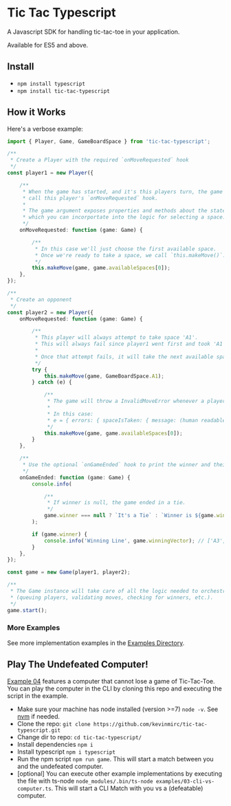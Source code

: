# Tic Tac Typescript
A Javascript SDK for handling tic-tac-toe in your application.

Available for ES5 and above.

## Install
- `npm install typescript`
- `npm install tic-tac-typescript`

## How it Works

Here's a verbose example:

```ts
import { Player, Game, GameBoardSpace } from 'tic-tac-typescript';

/**
 * Create a Player with the required `onMoveRequested` hook
 */
const player1 = new Player({

    /**
     * When the game has started, and it's this players turn, the game will
     * call this player's `onMoveRequested` hook.
     * 
     * The game argument exposes properties and methods about the state of the game
     * which you can incorportate into the logic for selecting a space.
     */
    onMoveRequested: function (game: Game) {

        /**
         * In this case we'll just choose the first available space.
         * Once we're ready to take a space, we call `this.makeMove()`.
         */
        this.makeMove(game, game.availableSpaces[0]);
    },
});

/**
 * Create an opponent
 */
const player2 = new Player({
    onMoveRequested: function (game: Game) {

        /**
         * This player will always attempt to take space 'A1'.
         * This will always fail since player1 went first and took 'A1'.
         * 
         * Once that attempt fails, it will take the next available space.
         */
        try {
            this.makeMove(game, GameBoardSpace.A1);
        } catch (e) {

            /**
             * The game will throw a InvalidMoveError whenever a player makes an invalid move.
             * 
             * In this case:
             * e = { errors: { spaceIsTaken: { message: (human readable string), space: 'A1' } }
             */
            this.makeMove(game, game.availableSpaces[0]);
        }
    },

    /**
     * Use the optional `onGameEnded` hook to print the winner and their winning line.
     */
    onGameEnded: function (game: Game) {
        console.info(

            /**
             * If winner is null, the game ended in a tie.
             */
            game.winner === null ? `It's a Tie` : `Winner is ${game.winner.id}`
        );

        if (game.winner) {
            console.info('Winning Line', game.winningVector); // ['A3', 'B2', 'C1']
        }
    },
});

const game = new Game(player1, player2);

/**
 * The Game instance will take care of all the logic needed to orchestrate the game
 * (queuing players, validating moves, checking for winners, etc.).
 */
game.start();
```

### More Examples
See more implementation examples in the [Examples Directory](./examples).

## Play The Undefeated Computer!
[Example 04](./examples/04-undefeated-computer) features a computer that cannot lose a game of Tic-Tac-Toe. You can play the computer in the CLI by cloning this repo and executing the script in the example.

- Make sure your machine has node installed (version >=7) `node -v`. See [nvm](https://github.com/nvm-sh/nvm) if needed.
- Clone the repo: `git clone https://github.com/kevinmirc/tic-tac-typescript.git`
- Change dir to repo: `cd tic-tac-typescript/`
- Install dependencies `npm i`
- Install typescript `npm i typescript`
- Run the npm script `npm run game`. This will start a match between you and the undefeated computer.
- [optional] You can execute other example implementations by executing the file with ts-node `node_modules/.bin/ts-node examples/03-cli-vs-computer.ts`. This will start a CLI Match with you vs a (defeatable) computer.
